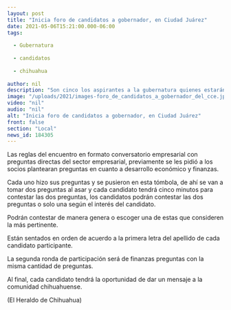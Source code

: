 ```yaml
---
layout: post
title: "Inicia foro de candidatos a gobernador, en Ciudad Juárez"
date: 2021-05-06T15:21:00.000-06:00
tags:
  
  - Gubernatura
  
  - candidatos
  
  - chihuahua
  
author: nil
description: "Son cinco los aspirantes a la gubernatura quienes estarán contestando a las preguntas del sector empresarial"
image: "/uploads/2021/images-foro_de_candidatos_a_gobernador_del_cce.jpg"
video: "nil"
audio: "nil"
alt: "Inicia foro de candidatos a gobernador, en Ciudad Juárez"
front: false
section: "Local"
news_id: 184305
---
```


Las reglas del encuentro en formato conversatorio empresarial con preguntas directas del sector empresarial, previamente se les pidió a los socios plantearan preguntas en cuanto a desarrollo económico y finanzas.

Cada uno hizo sus preguntas y se pusieron en esta tómbola, de ahí se van a tomar dos preguntas al asar y cada candidato tendrá cinco minutos para contestar las dos preguntas, los candidatos podrán contestar las dos preguntas o solo una según el interés del candidato.

Podrán contestar de manera genera o escoger una de estas que consideren la más pertinente.

Están sentados en orden de acuerdo a la primera letra del apellido de cada candidato participante.

La segunda ronda de participación será de finanzas preguntas con la misma cantidad de preguntas.

Al final, cada candidato tendrá la oportunidad de dar un mensaje a la comunidad chihuahuense.

(El Heraldo de Chihuahua)